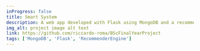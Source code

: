 ```yaml
---
inProgress: false
title: Smart System
description: A web app developed with Flask using MongoDB and a recommender engine to provide user relevant recommendations.
img_alt: project image alt text
link: https://github.com/riccardo-roma/BScFinalYearProject
tags: ['MongoDB', 'Flask', 'RecommenderEngine']
---
```

